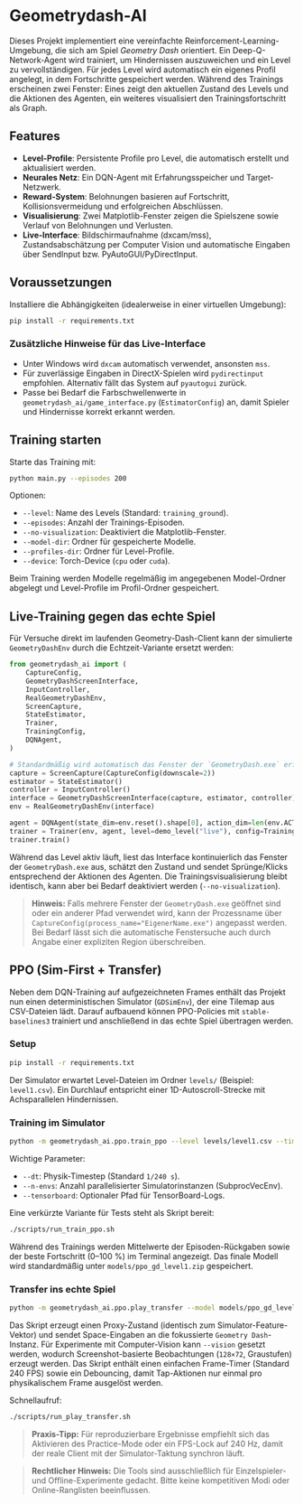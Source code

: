 # Geometrydash-AI

Dieses Projekt implementiert eine vereinfachte Reinforcement-Learning-Umgebung, die sich am Spiel *Geometry Dash* orientiert. Ein Deep-Q-Network-Agent wird trainiert, um Hindernissen auszuweichen und ein Level zu vervollständigen. Für jedes Level wird automatisch ein eigenes Profil angelegt, in dem Fortschritte gespeichert werden. Während des Trainings erscheinen zwei Fenster: Eines zeigt den aktuellen Zustand des Levels und die Aktionen des Agenten, ein weiteres visualisiert den Trainingsfortschritt als Graph.

## Features

- **Level-Profile**: Persistente Profile pro Level, die automatisch erstellt und aktualisiert werden.
- **Neurales Netz**: Ein DQN-Agent mit Erfahrungsspeicher und Target-Netzwerk.
- **Reward-System**: Belohnungen basieren auf Fortschritt, Kollisionsvermeidung und erfolgreichen Abschlüssen.
- **Visualisierung**: Zwei Matplotlib-Fenster zeigen die Spielszene sowie Verlauf von Belohnungen und Verlusten.
- **Live-Interface**: Bildschirmaufnahme (dxcam/mss), Zustandsabschätzung per Computer Vision und automatische Eingaben über SendInput bzw. PyAutoGUI/PyDirectInput.

## Voraussetzungen

Installiere die Abhängigkeiten (idealerweise in einer virtuellen Umgebung):

```bash
pip install -r requirements.txt
```

### Zusätzliche Hinweise für das Live-Interface

- Unter Windows wird `dxcam` automatisch verwendet, ansonsten `mss`.
- Für zuverlässige Eingaben in DirectX-Spielen wird `pydirectinput` empfohlen. Alternativ fällt das System auf `pyautogui` zurück.
- Passe bei Bedarf die Farbschwellenwerte in `geometrydash_ai/game_interface.py` (`EstimatorConfig`) an, damit Spieler und Hindernisse korrekt erkannt werden.

## Training starten

Starte das Training mit:

```bash
python main.py --episodes 200
```

Optionen:

- `--level`: Name des Levels (Standard: `training_ground`).
- `--episodes`: Anzahl der Trainings-Episoden.
- `--no-visualization`: Deaktiviert die Matplotlib-Fenster.
- `--model-dir`: Ordner für gespeicherte Modelle.
- `--profiles-dir`: Ordner für Level-Profile.
- `--device`: Torch-Device (`cpu` oder `cuda`).

Beim Training werden Modelle regelmäßig im angegebenen Model-Ordner abgelegt und Level-Profile im Profil-Ordner gespeichert.

## Live-Training gegen das echte Spiel

Für Versuche direkt im laufenden Geometry-Dash-Client kann der simulierte `GeometryDashEnv` durch die Echtzeit-Variante ersetzt werden:

```python
from geometrydash_ai import (
    CaptureConfig,
    GeometryDashScreenInterface,
    InputController,
    RealGeometryDashEnv,
    ScreenCapture,
    StateEstimator,
    Trainer,
    TrainingConfig,
    DQNAgent,
)

# Standardmäßig wird automatisch das Fenster der `GeometryDash.exe` erfasst.
capture = ScreenCapture(CaptureConfig(downscale=2))
estimator = StateEstimator()
controller = InputController()
interface = GeometryDashScreenInterface(capture, estimator, controller)
env = RealGeometryDashEnv(interface)

agent = DQNAgent(state_dim=env.reset().shape[0], action_dim=len(env.ACTIONS))
trainer = Trainer(env, agent, level=demo_level("live"), config=TrainingConfig(episodes=100))
trainer.train()
```

Während das Level aktiv läuft, liest das Interface kontinuierlich das Fenster der `GeometryDash.exe` aus, schätzt den Zustand und sendet Sprünge/Klicks entsprechend der Aktionen des Agenten. Die Trainingsvisualisierung bleibt identisch, kann aber bei Bedarf deaktiviert werden (`--no-visualization`).

> **Hinweis:** Falls mehrere Fenster der `GeometryDash.exe` geöffnet sind oder ein anderer Pfad verwendet wird, kann der Prozessname über `CaptureConfig(process_name="EigenerName.exe")` angepasst werden. Bei Bedarf lässt sich die automatische Fenstersuche auch durch Angabe einer expliziten Region überschreiben.

## PPO (Sim-First + Transfer)

Neben dem DQN-Training auf aufgezeichneten Frames enthält das Projekt nun einen deterministischen Simulator (`GDSimEnv`), der eine Tilemap aus CSV-Dateien lädt. Darauf aufbauend können PPO-Policies mit `stable-baselines3` trainiert und anschließend in das echte Spiel übertragen werden.

### Setup

```bash
pip install -r requirements.txt
```

Der Simulator erwartet Level-Dateien im Ordner `levels/` (Beispiel: `level1.csv`). Ein Durchlauf entspricht einer 1D-Autoscroll-Strecke mit Achsparallelen Hindernissen.

### Training im Simulator

```bash
python -m geometrydash_ai.ppo.train_ppo --level levels/level1.csv --timesteps 5000000
```

Wichtige Parameter:

- `--dt`: Physik-Timestep (Standard `1/240 s`).
- `--n-envs`: Anzahl parallelisierter Simulatorinstanzen (SubprocVecEnv).
- `--tensorboard`: Optionaler Pfad für TensorBoard-Logs.

Eine verkürzte Variante für Tests steht als Skript bereit:

```bash
./scripts/run_train_ppo.sh
```

Während des Trainings werden Mittelwerte der Episoden-Rückgaben sowie der beste Fortschritt (0–100 %) im Terminal angezeigt. Das finale Modell wird standardmäßig unter `models/ppo_gd_level1.zip` gespeichert.

### Transfer ins echte Spiel

```bash
python -m geometrydash_ai.ppo.play_transfer --model models/ppo_gd_level1.zip --fps 240
```

Das Skript erzeugt einen Proxy-Zustand (identisch zum Simulator-Feature-Vektor) und sendet Space-Eingaben an die fokussierte `Geometry Dash`-Instanz. Für Experimente mit Computer-Vision kann `--vision` gesetzt werden, wodurch Screenshot-basierte Beobachtungen (`128×72`, Graustufen) erzeugt werden. Das Skript enthält einen einfachen Frame-Timer (Standard 240 FPS) sowie ein Debouncing, damit Tap-Aktionen nur einmal pro physikalischem Frame ausgelöst werden.

Schnellaufruf:

```bash
./scripts/run_play_transfer.sh
```

> **Praxis-Tipp:** Für reproduzierbare Ergebnisse empfiehlt sich das Aktivieren des Practice-Mode oder ein FPS-Lock auf 240 Hz, damit der reale Client mit der Simulator-Taktung synchron läuft.

> **Rechtlicher Hinweis:** Die Tools sind ausschließlich für Einzelspieler- und Offline-Experimente gedacht. Bitte keine kompetitiven Modi oder Online-Ranglisten beeinflussen.
